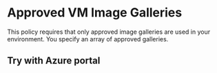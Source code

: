 # Approved VM Image Galleries

This policy requires that only approved image galleries are used in your environment. You specify
an array of approved galleries.

## Try with Azure portal